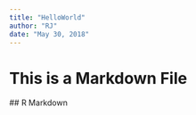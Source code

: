 ```yaml
---
title: "HelloWorld"
author: "RJ"
date: "May 30, 2018"
---
```


<h1>This is a Markdown File</h1>
## R Markdown
